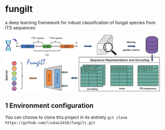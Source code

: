 # fungilt
a deep learning framework for robust classification of fungal species from ITS sequences

![abstract](./images/fig0.png)

## 1 Environment configuration

You can choose to clone this project in its entirety
```git clone https://github.com/liukai2410/fungilt.git```
